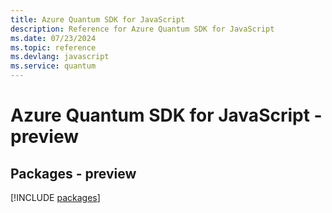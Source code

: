 ```yaml
---
title: Azure Quantum SDK for JavaScript
description: Reference for Azure Quantum SDK for JavaScript
ms.date: 07/23/2024
ms.topic: reference
ms.devlang: javascript
ms.service: quantum
---
```

# Azure Quantum SDK for JavaScript - preview
## Packages - preview
[!INCLUDE [packages](quantum-index.md)]